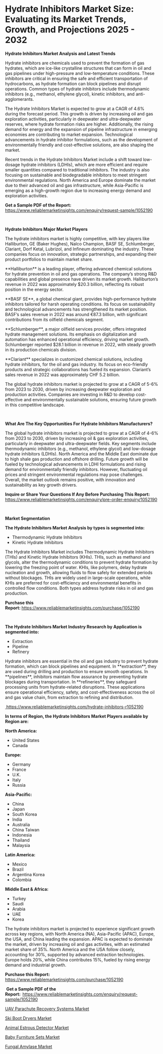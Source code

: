 <p><h1>Hydrate Inhibitors Market Size: Evaluating its Market Trends, Growth, and Projections 2025 - 2032</h1></p><p><strong>Hydrate Inhibitors Market Analysis and Latest Trends</strong></p>
<p><p>Hydrate inhibitors are chemicals used to prevent the formation of gas hydrates, which are ice-like crystalline structures that can form in oil and gas pipelines under high-pressure and low-temperature conditions. These inhibitors are critical in ensuring the safe and efficient transportation of hydrocarbons, as hydrate formation can block pipelines and disrupt operations. Common types of hydrate inhibitors include thermodynamic inhibitors (e.g., methanol, ethylene glycol), kinetic inhibitors, and anti-agglomerants.</p><p>The Hydrate Inhibitors Market is expected to grow at a CAGR of 4.6% during the forecast period. This growth is driven by increasing oil and gas exploration activities, particularly in deepwater and ultra-deepwater reserves, where hydrate formation risks are higher. Additionally, the rising demand for energy and the expansion of pipeline infrastructure in emerging economies are contributing to market expansion. Technological advancements in hydrate inhibitor formulations, such as the development of environmentally friendly and cost-effective solutions, are also shaping the market.</p><p>Recent trends in the Hydrate Inhibitors Market include a shift toward low-dosage hydrate inhibitors (LDHIs), which are more efficient and require smaller quantities compared to traditional inhibitors. The industry is also focusing on sustainable and biodegradable inhibitors to meet stringent environmental regulations. North America and Europe dominate the market due to their advanced oil and gas infrastructure, while Asia-Pacific is emerging as a high-growth region due to increasing energy demand and exploration activities.</p></p>
<p><strong>Get a Sample PDF of the Report:&nbsp;</strong> <a href="https://www.reliablemarketinsights.com/enquiry/request-sample/1052190?utm_campaign=2130&utm_medium=2&utm_source=Github&utm_content=ia&utm_term=26012025&utm_id=hydrate-inhibitors">https://www.reliablemarketinsights.com/enquiry/request-sample/1052190</a></p>
<p>&nbsp;</p>
<p><strong>Hydrate Inhibitors Major Market Players</strong></p>
<p><p>The hydrate inhibitors market is highly competitive, with key players like Halliburton, GE (Baker Hughes), Nalco Champion, BASF SE, Schlumberger, Clariant, Dorf Ketal, Lubrizol, and Infineum dominating the industry. These companies focus on innovation, strategic partnerships, and expanding their product portfolios to maintain market share.</p><p>**Halliburton** is a leading player, offering advanced chemical solutions for hydrate prevention in oil and gas operations. The company’s strong R&D capabilities and global presence have driven its market growth. Halliburton’s revenue in 2022 was approximately $20.3 billion, reflecting its robust position in the energy sector.</p><p>**BASF SE**, a global chemical giant, provides high-performance hydrate inhibitors tailored for harsh operating conditions. Its focus on sustainability and technological advancements has strengthened its market position. BASF’s sales revenue in 2022 was around €87.3 billion, with significant contributions from its oilfield chemicals segment.</p><p>**Schlumberger**, a major oilfield services provider, offers integrated hydrate management solutions. Its emphasis on digitalization and automation has enhanced operational efficiency, driving market growth. Schlumberger reported $28.1 billion in revenue in 2022, with steady growth in its production chemicals division.</p><p>**Clariant** specializes in customized chemical solutions, including hydrate inhibitors, for the oil and gas industry. Its focus on eco-friendly products and strategic collaborations has fueled its expansion. Clariant’s sales revenue in 2022 was approximately CHF 5.2 billion.</p><p>The global hydrate inhibitors market is projected to grow at a CAGR of 5-6% from 2023 to 2030, driven by increasing deepwater exploration and production activities. Companies are investing in R&D to develop cost-effective and environmentally sustainable solutions, ensuring future growth in this competitive landscape.</p></p>
<p>&nbsp;</p>
<p><strong>What Are The Key Opportunities For Hydrate Inhibitors Manufacturers?</strong></p>
<p><p>The global hydrate inhibitors market is projected to grow at a CAGR of 4-6% from 2023 to 2030, driven by increasing oil & gas exploration activities, particularly in deepwater and ultra-deepwater fields. Key segments include thermodynamic inhibitors (e.g., methanol, ethylene glycol) and low-dosage hydrate inhibitors (LDHIs). North America and the Middle East dominate due to high shale gas production and offshore drilling. Future growth will be fueled by technological advancements in LDHI formulations and rising demand for environmentally friendly inhibitors. However, fluctuating oil prices and stringent environmental regulations may pose challenges. Overall, the market outlook remains positive, with innovation and sustainability as key growth drivers.</p></p>
<p><strong>Inquire or Share Your Questions If Any Before Purchasing This Report:</strong> <a href="https://www.reliablemarketinsights.com/enquiry/pre-order-enquiry/1052190?utm_campaign=2130&utm_medium=2&utm_source=Github&utm_content=ia&utm_term=26012025&utm_id=hydrate-inhibitors">https://www.reliablemarketinsights.com/enquiry/pre-order-enquiry/1052190</a></p>
<p>&nbsp;</p>
<p><strong>Market Segmentation</strong></p>
<p><strong>The Hydrate Inhibitors Market Analysis by types is segmented into:</strong></p>
<p><ul><li>Thermodynamic Hydrate Inhibitors</li><li>Kinetic Hydrate Inhibitors</li></ul></p>
<p><p>The Hydrate Inhibitors Market includes Thermodynamic Hydrate Inhibitors (THIs) and Kinetic Hydrate Inhibitors (KHIs). THIs, such as methanol and glycols, alter the thermodynamic conditions to prevent hydrate formation by lowering the freezing point of water. KHIs, like polymers, delay hydrate nucleation and growth, allowing fluids to flow safely for extended periods without blockages. THIs are widely used in large-scale operations, while KHIs are preferred for cost-efficiency and environmental benefits in controlled flow conditions. Both types address hydrate risks in oil and gas production.</p></p>
<p><strong>Purchase this Report:&nbsp;</strong><a href="https://www.reliablemarketinsights.com/purchase/1052190?utm_campaign=2130&utm_medium=2&utm_source=Github&utm_content=ia&utm_term=26012025&utm_id=hydrate-inhibitors">https://www.reliablemarketinsights.com/purchase/1052190</a></p>
<p>&nbsp;</p>
<p><strong>The Hydrate Inhibitors Market Industry Research by Application is segmented into:</strong></p>
<p><ul><li>Extraction</li><li>Pipeline</li><li>Refinery</li></ul></p>
<p><p>Hydrate inhibitors are essential in the oil and gas industry to prevent hydrate formation, which can block pipelines and equipment. In **extraction**, they are used during drilling and production to ensure smooth operations. In **pipelines**, inhibitors maintain flow assurance by preventing hydrate blockages during transportation. In **refineries**, they safeguard processing units from hydrate-related disruptions. These applications ensure operational efficiency, safety, and cost-effectiveness across the oil and gas value chain, from extraction to refining and distribution.</p></p>
<p><a href="https://www.reliablemarketinsights.com/hydrate-inhibitors-r1052190?utm_campaign=2130&utm_medium=2&utm_source=Github&utm_content=ia&utm_term=26012025&utm_id=hydrate-inhibitors">&nbsp;https://www.reliablemarketinsights.com/hydrate-inhibitors-r1052190</a></p>
<p><strong>In terms of Region, the Hydrate Inhibitors Market Players available by Region are:</strong></p>
<p>
    <p> <strong> North America: </strong>
        <ul>
            <li>United States</li>
            <li>Canada</li>
        </ul>
        </p> 
    <p> <strong> Europe: </strong>
        <ul>
            <li>Germany</li>
            <li>France</li>
            <li>U.K.</li>
            <li>Italy</li>
            <li>Russia</li>
        </ul>
        </p> 
    <p> <strong> Asia-Pacific: </strong>
        <ul>
            <li>China</li>
            <li>Japan</li>
            <li>South Korea</li>
            <li>India</li>
            <li>Australia</li>
            <li>China Taiwan</li>
            <li>Indonesia</li>
            <li>Thailand</li>
            <li>Malaysia</li>
        </ul>
        </p> 
    <p> <strong> Latin America: </strong>
        <ul>
            <li>Mexico</li>
            <li>Brazil</li>
            <li>Argentina Korea</li>
            <li>Colombia</li>
        </ul>
        </p> 
    <p> <strong> Middle East & Africa: </strong>
        <ul>
            <li>Turkey</li>
            <li>Saudi</li>
            <li>Arabia</li>
            <li>UAE</li>
            <li>Korea</li>
        </ul>
    </p>
    </p>
<p><p>The hydrate inhibitors market is projected to experience significant growth across key regions, with North America (NA), Asia-Pacific (APAC), Europe, the USA, and China leading the expansion. APAC is expected to dominate the market, driven by increasing oil and gas activities, with an estimated market share of 35%. North America and the USA follow closely, accounting for 30%, supported by advanced extraction technologies. Europe holds 20%, while China contributes 15%, fueled by rising energy demand and industrial growth.</p></p>
<p><strong>Purchase this Report: </strong><a href="https://www.reliablemarketinsights.com/purchase/1052190?utm_campaign=2130&utm_medium=2&utm_source=Github&utm_content=ia&utm_term=26012025&utm_id=hydrate-inhibitors">https://www.reliablemarketinsights.com/purchase/1052190</a></p>
<p>&nbsp;<strong>Get a Sample PDF of the Report:&nbsp;&nbsp;</strong><a href="https://www.reliablemarketinsights.com/enquiry/request-sample/1052190?utm_campaign=2130&utm_medium=2&utm_source=Github&utm_content=ia&utm_term=26012025&utm_id=hydrate-inhibitors">https://www.reliablemarketinsights.com/enquiry/request-sample/1052190</a></p>
<p><strong></strong></p>
<p><p><a href="https://www.linkedin.com/pulse/investment-potential-uav-parachute-recovery-systems-market-v5frf?utm_campaign=2130&utm_medium=2&utm_source=Github&utm_content=ia&utm_term=26012025&utm_id=hydrate-inhibitors">UAV Parachute Recovery Systems Market</a></p><p><a href="https://www.linkedin.com/pulse/comprehensive-ski-boot-dryers-market-report-segmentation-hwzqf?utm_campaign=2130&utm_medium=2&utm_source=Github&utm_content=ia&utm_term=26012025&utm_id=hydrate-inhibitors">Ski Boot Dryers Market</a></p><p><a href="https://www.linkedin.com/pulse/animal-estrous-detector-market-insights-provide-historical-itn3f?utm_campaign=2130&utm_medium=2&utm_source=Github&utm_content=ia&utm_term=26012025&utm_id=hydrate-inhibitors">Animal Estrous Detector Market</a></p><p><a href="https://www.linkedin.com/pulse/baby-furniture-sets-market-size-revenue-trend-analysis-tylsf?utm_campaign=2130&utm_medium=2&utm_source=Github&utm_content=ia&utm_term=26012025&utm_id=hydrate-inhibitors">Baby Furniture Sets Market</a></p><p><a href="https://www.linkedin.com/pulse/insightful-fungal-amylase-market-size-expected-cagr-63-during-mttjf?utm_campaign=2130&utm_medium=2&utm_source=Github&utm_content=ia&utm_term=26012025&utm_id=hydrate-inhibitors">Fungal Amylase Market</a></p></p>
